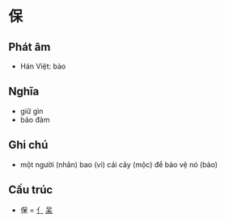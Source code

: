# 保

## Phát âm
* Hán Việt: bảo

## Nghĩa
* giữ gìn
* bảo đảm

## Ghi chú
* một người (nhân) bao (vi) cái cây (mộc) để bảo vệ nó (bảo)

## Cấu trúc
* 保 = [亻](亻.md) [呆](呆.md)

<script>window.HANZI_FIELD='保';</script>